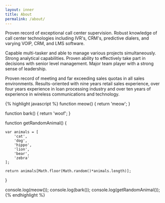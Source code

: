 ```yaml
---
layout: inner
title: About
permalink: /about/
---
```


Proven record of exceptional call center supervision. Robust knowledge of call center technologies including IVR's, CRM's, predictive dialers, and varying VOIP, CRM, and LMS software. 

Capable multi-tasker and able to manage various projects simultaneously. Strong analytical capabilities. Proven ability to effectively take part in decisions with senior level management. Major team player with a strong sense of leadership. 

Proven record of meeting and far exceeding sales quotas in all sales environments. Results-oriented with nine years retail sales experience, over four years experience in loan processing industry and over ten years of experience in wireless communications and technology.

{% highlight javascript %}
function meow() {
    return 'meow';
}

function bark() {
    return 'woof';
}

function getRandomAnimal() {

    var animals = [
        'cat',
        'dog',
        'hippo',
        'lion',
        'bear',
        'zebra'
    ];

    return animals[Math.floor(Math.random()*animals.length)];
}

console.log(meow());
console.log(bark());
console.log(getRandomAnimal());
{% endhighlight %}